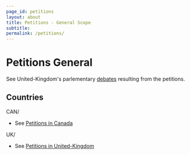 ```yaml
---
page_id: petitions
layout: about
title: Petitions - General Scope
subtitle: 
permalink: /petitions/
---
```


# Petitions General

See United-Kingdom's parlementary [debates](/petitions/uk) resulting from the petitions.

## Countries

CAN/

- See [Petitions in Canada](/petitions/can)

UK/
- See [Petitions in United-Kingdom](/petitions/uk)